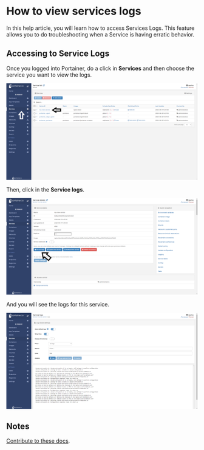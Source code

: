 # How to view services logs

In this help article, you will learn how to access Services Logs. This feature allows you to do troubleshooting when a Service is having erratic behavior.

## Accessing to Service Logs

Once you logged into Portainer, do a click in <b>Services</b> and then choose the service you want to view the logs.

![logs](assets/logs_1.png)

Then, click in the <b>Service logs</b>.

![logs](assets/logs_2.png)

And you will see the logs for this service.

![logs](assets/logs_3.png)

## Notes

[Contribute to these docs](https://github.com/portainer/portainer-docs/blob/master/contributing.md).